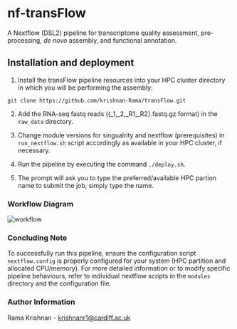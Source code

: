 # nf-transFlow
A Nextflow (DSL2) pipeline for transcriptome quality assessment, pre-processing, _de novo_ assembly, and functional annotation.

## Installation and deployment

1. Install the transFlow pipeline resources into your HPC cluster directory in which you will be performing the assembly:  

```
git clone https://github.com/krishnan-Rama/transFlow.git
```

2. Add the RNA-seq fastq reads ({_1,_2,_R1,_R2}.fastq.gz format) in the `raw_data` directory.  

3. Change module versions for singualrity and nextflow (prerequisites) in `run_nextflow.sh` script accordingly as available in your HPC cluster, if necessary. 
4. Run the pipeline by executing the command `./deploy.sh`.  

5. The prompt will ask you to type the preferred/available HPC partion name to submit the job, simply type the name.

### Workflow Diagram
![workflow](https://github.com/krishnan-Rama/transpipeline_containerised/assets/104147619/892ae381-69b3-45e8-a485-ccd50cf1794a)


### Concluding Note

To successfully run this pipeline, ensure the configuration script `nextflow.config` is properly configured for your system (HPC partition and allocated CPU/memory). For more detailed information or to modify specific pipeline behaviours, refer to individual nextflow scripts in the `modules` directory and the configuration file.

### Author Information

Rama Krishnan - krishnanr1@cardiff.ac.uk
